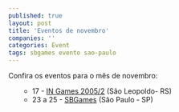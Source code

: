 ```yaml
---
published: true
layout: post
title: 'Eventos de novembro'
companies: ''
categories: Event
tags: sbgames evento sao-paulo
---
```

Confira os eventos para o mês de novembro:

<ul style="text-align: justify;">
<ul>
	<li style="text-align: justify;">17 - <a href="{{ site.baseurl }}/index.php?p=c&amp;id=142"><span class="linkPagingCL">IN Games 2005/2</span></a>
 (São Leopoldo- RS)</li>
	<li style="text-align: justify;">23 a 25 - <a href="{{ site.baseurl }}/index.php?p=c&amp;id=70">SBGames</a>
 (São Paulo - SP)</li>
</ul>
</ul>